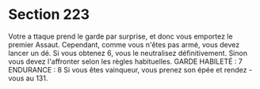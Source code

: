 # Section 223

Votre a ttaque prend le garde par surprise, et donc vous emportez
le premier Assaut. Cependant, comme vous n'êtes pas armé, vous
devez lancer un dé. Si vous obtenez 6, vous le neutralisez
définitivement. Sinon vous devez l'affronter selon les règles
habituelles.
GARDE  HABILETÉ  : 7 ENDURANCE  : 8
Si vous êtes vainqueur, vous prenez son épée et rendez -vous au
131.